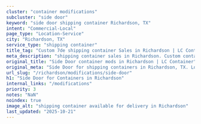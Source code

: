 ```yaml
---
cluster: "container modifications"
subcluster: "side door"
keyword: "side door shipping container Richardson, TX"
intent: "Commercial-Local"
page_type: "Location-Service"
city: "Richardson, TX"
service_type: "shipping container"
title_tag: "Custom 7de shipping container Sales in Richardson | LC Container"
meta_description: "shipping container sales in Richardson. Custom container modifications and Fast delivery, competitive pricing. Serving modifications area. Quote ID: PFS. Call (214) 524-4168 for your free quote today."
original_title: "Side Door container mods in Richardson | LC Container"
original_meta: "Side Door for shipping containers in Richardson, TX. Local fabrication & pro install. LC Container — Since 2003. Get a quote."
url_slug: "/richardson/modifications/side-door"
h1: "Side Door for Containers in Richardson"
internal_links: "/modifications"
priority: 3
notes: "NaN"
noindex: true
image_alt: "shipping container available for delivery in Richardson"
last_updated: "2025-10-21"
---
```


<!-- TODO: Add unique city/inventory copy, images, and internal links here. -->
